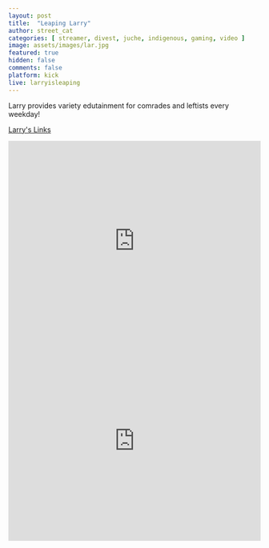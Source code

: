 ```yaml
---
layout: post
title:  "Leaping Larry"
author: street_cat
categories: [ streamer, divest, juche, indigenous, gaming, video ]
image: assets/images/lar.jpg
featured: true
hidden: false
comments: false
platform: kick
live: larryisleaping
---
```


Larry provides variety edutainment for comrades and leftists every weekday!

<a href="https://beacons.ai/llarry">Larry's Links</a>

<iframe 
src="https://player.kick.com/larryisleaping" 
height="400" 
width="100%"
frameborder="0" 
scrolling="no" 
allowfullscreen="true"> 
</iframe>
        
<iframe 
width="100%" height="400" 
src="https://www.youtube.com/embed/+lastest?list=PLhPJ66kPwxN0N7TpnYa_t8qKEfT_PVKkK" 
title="YouTube video player" 
frameborder="0" 
allow="autoplay; encrypted-media; picture-in-picture; web-share"
referrerpolicy="strict-origin-when-cross-origin" 
allowfullscreen>
</iframe>
